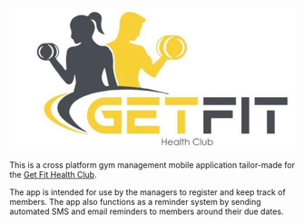 ![Logo](/android/app/src/main/res/drawable/banner.jpeg)

This is a cross platform gym management mobile application tailor-made for the [Get Fit Health Club](https://www.facebook.com/Getfithealthclubofficial).

The app is intended for use by the managers to register and keep track of members. The app also functions as a reminder system by sending automated SMS and email reminders to members around their due dates.